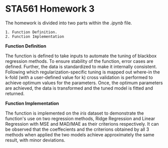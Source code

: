 # STA561 Homework 3

The homework is divided into two parts within the *.ipynb* file.

    1. Function Definition.
    2. Function Implementation
    
 **Function Definition**
 
The function is defined to take inputs to automate the tuning of blackbox regression methods. To ensure stability of the function, error cases are defined. Further, the data is standardized to make it internally consistent. Following which regularization-specific tuning is mapped out where-in the k-fold (with a user-defined value for k) cross validation is performed to achieve optimum values for the parameters. Once, the optimum parameters are achieved, the data is transformed and the tuned model is fitted and returned.
 
 **Function Implementation**
 
 The function is implemented on the *iris* dataset to demonstrate the function's use on two regression methods, Ridge Regression and Linear Regression with MSE and MAD/MAE as their criterions respectively. It can be observed that the coeffecients and the criterions obtained by all 3 methods when applied the two models achieve approximately the same result, with minor deviations.
 